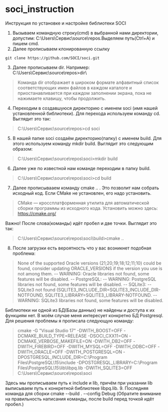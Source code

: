 # soci_instruction
Инструкция по установке и настройке библиотеки SOCI
1. Вызываем командную строку(cmd) в выбранной нами директории, допустим: C:\Users\Сервис\source\repos.Выделяем путь(Ctrl+A) и пишем cmd.
2. Далее прописываем клонированную ссылку 
```shell
git clone https://github.com/SOCI/soci.git
```
3. Далее прописываем dir.
   Например: C:\Users\Сервис\source\repos>dir\
> Команда dir отображает в широком формате алфавитный список соответствующих имен файлов в каждом каталоге и приостанавливается при каждом заполнении экрана, пока не нажимаете клавишу, чтобы продолжить.
4. Переходим в создавшуюся директорию с именем soci (имя нашей установленной библиотеки). Для перехода используем команду cd.
Выглядит это так:
> C:\Users\Сервис\source\repos>cd soci

5. В нашей папке soci создаём директорию(папку) с именем build. Для этого используем команду  mkdir build.
Выглядит это следующим образом:
> C:\Users\Сервис\source\repos\soci>mkdir build
6. Далее уже по известной нам команде переходим в папку build.
> C:\Users\Сервис\source\repos\soci>cd build
7. Далее прописывааем команду cmake .. . Это позволит нам собрать исходный код. Если CMake не установлен, его надо установить.
> CMake — кроcсплатформенная утилита для автоматической сборки программы из исходного кода. Установить можно здесь: <https://cmake.org/>

Важно! После слова(команды) идёт пробел и две точки. Выглядит это так: 
> C:\Users\Сервис\source\repos\soci\build>cmake ..
8. После загрузки есть вероятность что у вас возникнет подобная проблема:
> None of the supported Oracle versions (21;20;19;18;12;11;10) could be found, consider updating ORACLE_VERSIONS if the version you use is not among them.
-- WARNING: Oracle libraries not found, some features will be disabled.
-- PostgreSQL:
-- WARNING: PostgreSQL libraries not found, some features will be disabled.
-- SQLite3:
-- SQLite3 not found (SQLITE3_INCLUDE_DIR=SQLITE3_INCLUDE_DIR-NOTFOUND, SQLITE3_LIBRARY=SQLITE3_LIBRARY-NOTFOUND.
-- WARNING: SQLite3 libraries not found, some features will be disabled.

Библиотеки ни одной из БД(Базы данных) не найдены и доступа к их функциям нет. В моём случае меня интересует конкретно БД Postgresql.
Для решения проблемы я прописала следующую команду:
> cmake -G "Visual Studio 17" -DWITH_BOOST=OFF -DCMAKE_BUILD_TYPE=RELEASE -DSOCI_CXX11=ON -DCMAKE_VERBOSE_MAKEFILE=ON -DWITH_DB2=OFF -DWITH_FIREBIRD=OFF -DWITH_MYSQL=OFF -DWITH_ODBC=OFF -DWITH_ORACLE=OFF -DWITH_POSTGRESQL=ON -DPOSTGRESQL_INCLUDE_DIR=C:\Program Files\PostgreSQL\15\include -DPOSTGRESQL_LIBRARY=C:\Program Files\PostgreSQL\15\lib\libpq.lib -DWITH_SQLITE3=OFF C:\Users\Сервис\source\repos\soci

Здесь мы прописываем путь к include и lib, причём при указании lib выписываем путь к конкретной библиотеке libpq.lib. 
9. Последняя команда для сборки cmake --build . --config Debug (Обратите внимание на правильность написания команды, после build перед точкой идёт пробел.)



